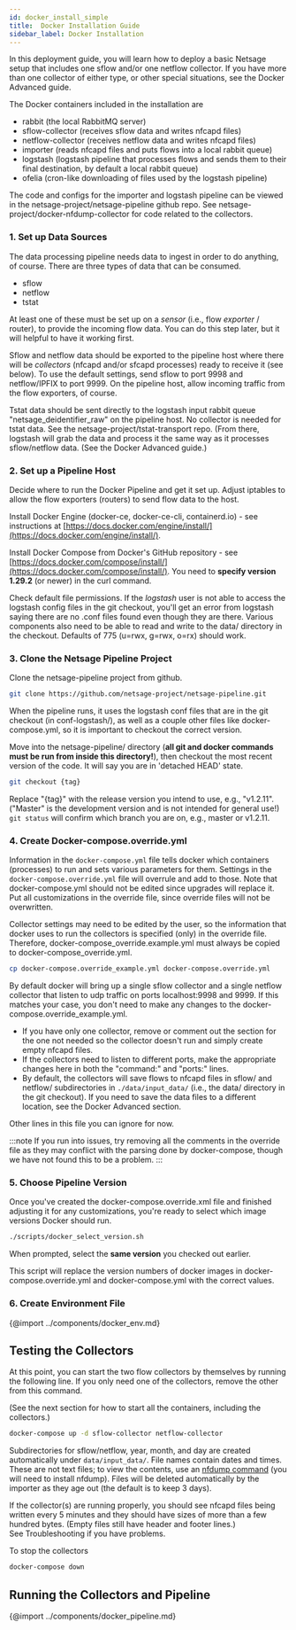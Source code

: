 ```yaml
---
id: docker_install_simple
title:  Docker Installation Guide
sidebar_label: Docker Installation
---
```

In this deployment guide, you will learn how to deploy a basic Netsage setup that includes one sflow and/or one netflow collector.  If you have more than one collector of either type, or other special situations, see the Docker Advanced guide.

The Docker containers included in the installation are
 - rabbit    (the local RabbitMQ server)
 - sflow-collector   (receives sflow data and writes nfcapd files)
 - netflow-collector   (receives netflow data and writes nfcapd files)
 - importer   (reads nfcapd files and puts flows into a local rabbit queue)
 - logstash   (logstash pipeline that processes flows and sends them to their final destination, by default a local rabbit queue)
 - ofelia   (cron-like downloading of files used by the logstash pipeline)

The code and configs for the importer and logstash pipeline can be viewed in the netsage-project/netsage-pipeline github repo. See netsage-project/docker-nfdump-collector for code related to the collectors.


### 1. Set up Data Sources 
The data processing pipeline needs data to ingest in order to do anything, of course. There are three types of data that can be consumed.

 - sflow 
 - netflow
 - tstat

At least one of these must be set up on a *sensor* (i.e., flow *exporter* / router), to provide the incoming flow data. 
You can do this step later, but it will helpful to have it working first. 

Sflow and netflow data should be exported to the pipeline host where there will be *collectors* (nfcapd and/or sfcapd processes) ready to receive it (see below). To use the default settings, send sflow to port 9998 and netflow/IPFIX to port 9999. On the pipeline host, allow incoming traffic from the flow exporters, of course.

Tstat data should be sent directly to the logstash input rabbit queue "netsage_deidentifier_raw" on the pipeline host. No collector is needed for tstat data. See the netsage-project/tstat-transport repo.  (From there, logstash will grab the data and process it the same way as it processes sflow/netflow data. (See the Docker Advanced guide.)

### 2. Set up a Pipeline Host
Decide where to run the Docker Pipeline and get it set up. Adjust iptables to allow the flow exporters (routers) to send flow data to the host. 

Install Docker Engine (docker-ce, docker-ce-cli, containerd.io) - see instructions at [https://docs.docker.com/engine/install/](https://docs.docker.com/engine/install/).

Install Docker Compose from Docker's GitHub repository - see [https://docs.docker.com/compose/install/](https://docs.docker.com/compose/install/).  You need to **specify version 1.29.2** (or newer) in the curl command. 

Check default file permissions. If the *logstash* user is not able to access the logstash config files in the git checkout, you'll get an error from logstash saying there are no .conf files found even though they are there. Various components also need to be able to read and write to the data/ directory in the checkout. Defaults of 775 (u=rwx, g=rwx, o=rx) should work.

### 3. Clone the Netsage Pipeline Project

Clone the netsage-pipeline project from github.
```sh
git clone https://github.com/netsage-project/netsage-pipeline.git
```

When the pipeline runs, it uses the logstash conf files that are in the git checkout (in conf-logstash/), as well as a couple other files like docker-compose.yml, so it is important to checkout the correct version.

Move into the netsage-pipeline/ directory (**all git and docker commands must be run from inside this directory!**), then checkout the most recent version of the code. It will say you are in 'detached HEAD' state.
```sh
git checkout {tag}
```
Replace "{tag}" with the release version you intend to use, e.g., "v1.2.11".  ("Master" is the development version and is not intended for general use!)
`git status` will confirm which branch you are on, e.g., master or v1.2.11.

### 4. Create Docker-compose.override.yml

Information in the `docker-compose.yml` file tells docker which containers (processes) to run and sets various parameters for them. 
Settings in the `docker-compose.override.yml` file will overrule and add to those. Note that docker-compose.yml should not be edited since upgrades will replace it. Put all customizations in the override file, since override files will not be overwritten.

Collector settings may need to be edited by the user, so the information that docker uses to run the collectors is specified (only) in the override file. Therefore, docker-compose_override.example.yml must always be copied to docker-compose_override.yml. 

```sh
cp docker-compose.override_example.yml docker-compose.override.yml
```

By default docker will bring up a single sflow collector and a single netflow collector that listen to udp traffic on ports localhost:9998 and 9999. If this matches your case, you don't need to make any changes to the docker-compose.override_example.yml. 

- If you have only one collector, remove or comment out the section for the one not needed so the collector doesn't run and simply create empty nfcapd files.
- If the collectors need to listen to different ports, make the appropriate changes here in both the "command:" and "ports:" lines. 
- By default, the collectors will save flows to nfcapd files in sflow/ and netflow/ subdirectories in `./data/input_data/` (i.e., the data/ directory in the git checkout).  If you need to save the data files to a different location, see the Docker Advanced section.

Other lines in this file you can ignore for now. 

:::note
If you run into issues, try removing all the comments in the override file as they may conflict with the parsing done by docker-compose, though we have not found this to be a problem.
:::

### 5. Choose Pipeline Version

Once you've created the docker-compose.override.xml file and finished adjusting it for any customizations, you're ready to select which image versions Docker should run.

```sh
./scripts/docker_select_version.sh
```
When prompted, select the **same version** you checked out earlier. 

This script will replace the version numbers of docker images in docker-compose.override.yml and docker-compose.yml with the correct values.

### 6. Create Environment File

{@import ../components/docker_env.md}

## Testing the Collectors

At this point, you can start the two flow collectors by themselves by running the following line. If you only need one of the collectors, remove the other from this command.  

(See the next section for how to start all the containers, including the collectors.)

```sh
docker-compose up -d sflow-collector netflow-collector
```

Subdirectories for sflow/netflow, year, month, and day are created automatically under `data/input_data/`. File names contain dates and times.
These are not text files; to view the contents, use an [nfdump command](http://www.linuxcertif.com/man/1/nfdump/) (you will need to install nfdump). 
Files will be deleted automatically by the importer as they age out (the default is to keep 3 days).  

If the collector(s) are running properly, you should see nfcapd files being written every 5 minutes and they should have sizes of more than a few hundred bytes. (Empty files still have header and footer lines.)  
See Troubleshooting if you have problems.

To stop the collectors
```sh
docker-compose down 
```

## Running the Collectors and Pipeline

{@import ../components/docker_pipeline.md}


